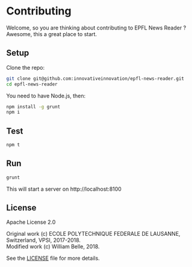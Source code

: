 Contributing
============

Welcome, so you are thinking about contributing to EPFL News Reader ?
Awesome, this a great place to start.

Setup
-----

Clone the repo:

```bash
git clone git@github.com:innovativeinnovation/epfl-news-reader.git
cd epfl-news-reader
```

You need to have Node.js, then:

```bash
npm install -g grunt
npm i
```

Test
----

```bash
npm t
```

Run
---

```bash
grunt
```

This will start a server on http://localhost:8100

License
-------

Apache License 2.0

Original work (c) ECOLE POLYTECHNIQUE FEDERALE DE LAUSANNE, Switzerland, VPSI, 2017-2018.  
Modified work (c) William Belle, 2018.

See the [LICENSE](LICENSE) file for more details.
